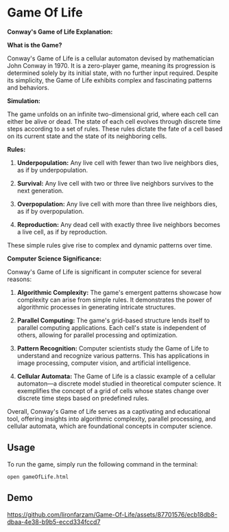 # Game Of Life

**Conway's Game of Life Explanation:**

**What is the Game?**

Conway's Game of Life is a cellular automaton devised by mathematician John Conway in 1970. It is a zero-player game, meaning its progression is determined solely by its initial state, with no further input required. Despite its simplicity, the Game of Life exhibits complex and fascinating patterns and behaviors.

**Simulation:**

The game unfolds on an infinite two-dimensional grid, where each cell can either be alive or dead. The state of each cell evolves through discrete time steps according to a set of rules. These rules dictate the fate of a cell based on its current state and the state of its neighboring cells.

**Rules:**

1. **Underpopulation:** Any live cell with fewer than two live neighbors dies, as if by underpopulation.

2. **Survival:** Any live cell with two or three live neighbors survives to the next generation.

3. **Overpopulation:** Any live cell with more than three live neighbors dies, as if by overpopulation.

4. **Reproduction:** Any dead cell with exactly three live neighbors becomes a live cell, as if by reproduction.

These simple rules give rise to complex and dynamic patterns over time.

**Computer Science Significance:**

Conway's Game of Life is significant in computer science for several reasons:

1. **Algorithmic Complexity:** The game's emergent patterns showcase how complexity can arise from simple rules. It demonstrates the power of algorithmic processes in generating intricate structures.

2. **Parallel Computing:** The game's grid-based structure lends itself to parallel computing applications. Each cell's state is independent of others, allowing for parallel processing and optimization.

3. **Pattern Recognition:** Computer scientists study the Game of Life to understand and recognize various patterns. This has applications in image processing, computer vision, and artificial intelligence.

4. **Cellular Automata:** The Game of Life is a classic example of a cellular automaton—a discrete model studied in theoretical computer science. It exemplifies the concept of a grid of cells whose states change over discrete time steps based on predefined rules.

Overall, Conway's Game of Life serves as a captivating and educational tool, offering insights into algorithmic complexity, parallel processing, and cellular automata, which are foundational concepts in computer science.

## Usage
To run the game, simply run the following command in the terminal:
```
open gameOfLife.html
```

## Demo
https://github.com/lironfarzam/Game-Of-Life/assets/87701576/ecb18db8-dbaa-4e38-b9b5-eccd334fccd7





